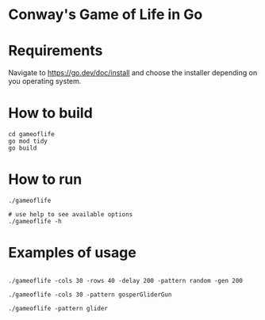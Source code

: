 # Conway's Game of Life in Go

# Requirements

Navigate to https://go.dev/doc/install and choose the installer depending on you operating system.

# How to build

```
cd gameoflife
go mod tidy
go build
```

# How to run

```
./gameoflife

# use help to see available options
./gameoflife -h
```

# Examples of usage

```

./gameoflife -cols 30 -rows 40 -delay 200 -pattern random -gen 200

./gameoflife -cols 30 -pattern gosperGliderGun

./gameoflife -pattern glider

```
